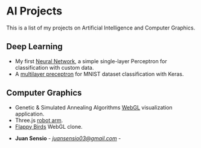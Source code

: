 # AI Projects
This is a list of my projects on Artificial Intelligence and Computer Graphics.

## Deep Learning

- My first [Neural Network](https://github.com/JuanSensio/AIprojects/blob/master/DL/perceptron/perceptron.ipynb), a simple single-layer 
Perceptron for classification with custom data.
- A [multilayer preceptron](https://github.com/JuanSensio/AIprojects/blob/master/DL/mnist/mnist_keras1.py) for MNIST dataset classification
with Keras. 

## Computer Graphics
- Genetic & Simulated Annealing Algorithms [WebGL](https://juansensio.github.io/AIprojects/webGL/gen.html) visualization application.
- Three.js [robot arm](https://juansensio.github.io/AIprojects/webGL/robot.html).
- [Flappy Birds](https://juansensio.github.io/AIprojects/webGL/bird/index.html) WebGL clone.
<!-- - WebGL [polyline](https://juansensio.github.io/AIprojects/webGL/dots&lines.html) basic example. -->

* **Juan Sensio** - *juansensio03@gmail.com* -
